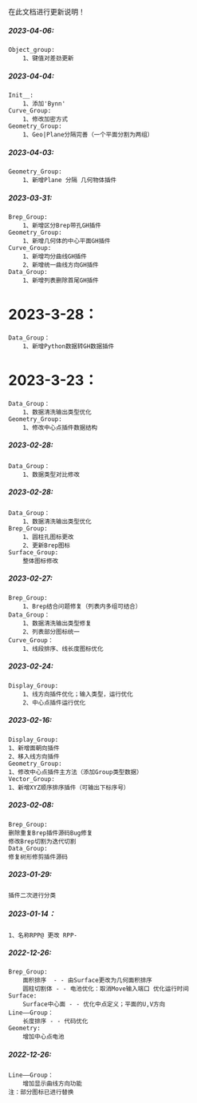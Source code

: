 在此文档进行更新说明！

##### 2023-04-06:
    Object_group:
        1、键值对差劲更新

##### 2023-04-04:
    Init__:
        1、添加'Bynn'
    Curve_Group:
        1、修改加密方式
    Geometry_Group:
        1、Geo|Plane分隔完善（一个平面分割为两组）

##### 2023-04-03:
    Geometry_Group:
        1、新增Plane 分隔 几何物体插件

##### 2023-03-31:

    Brep_Group:
        1、新增区分Brep带孔GH插件
    Geometry_Group:
        1、新增几何体的中心平面GH插件
    Curve_Group:
        1、新增均分曲线GH插件
        2、新增统一曲线方向GH插件
    Data_Group:
        1、新增列表删除首尾GH插件

# 2023-3-28：

    Data_Group：
        1、新增Python数据转GH数据插件

# 2023-3-23：

    Data_Group：
        1、数据清洗输出类型优化
    Geometry_Group: 
        1、修改中心点插件数据结构

##### 2023-02-28:

    Data_Group：
        1、数据类型对比修改

##### 2023-02-28:

    Data_Group：
        1、数据清洗输出类型优化
    Brep_Group:
        1、圆柱孔图标更改
        2、更新Brep图标
    Surface_Group:
        整体图标修改

##### 2023-02-27:

    Brep_Group:
        1、Brep结合问题修复（列表内多组可结合）
    Data_Group：
        1、数据清洗输出类型修复
        2、列表部分图标统一
    Curve_Group：
        1、线段排序、线长度图标优化

##### 2023-02-24:

    Display_Group:
        1、线方向插件优化；输入类型，运行优化
        2、中心点插件运行优化

##### 2023-02-16:

    Display_Group:
    1、新增面朝向插件
    2、移入线方向插件
    Geometry_Group: 
    1、修改中心点插件主方法（添加Group类型数据）
    Vector_Group:
    1、新增XYZ顺序排序插件（可输出下标序号）

##### 2023-02-08:

    Brep_Group: 
    删除重复Brep插件源码Bug修复
    修改Brep切割为迭代切割
    Data_Group:
    修复树形修剪插件源码

##### 2023-01-29:

```
插件二次进行分类
```

##### 2023-01-14：

```
1、名称RPP@ 更改 RPP-
```

##### 2022-12-26:

    Brep_Group: 
        面积排序  - - 由Surface更改为几何面积排序
        圆柱切割体 - - 电池优化：取消Move输入端口 优化运行时间
    Surface:
        Surface中心面 - - 优化中点定义；平面的U,V方向
    Line——Group：
        长度排序 - - 代码优化
    Geometry: 
        增加中心点电池

##### 2022-12-26:

    Line——Group：
        增加显示曲线方向功能
    注：部分图标已进行替换